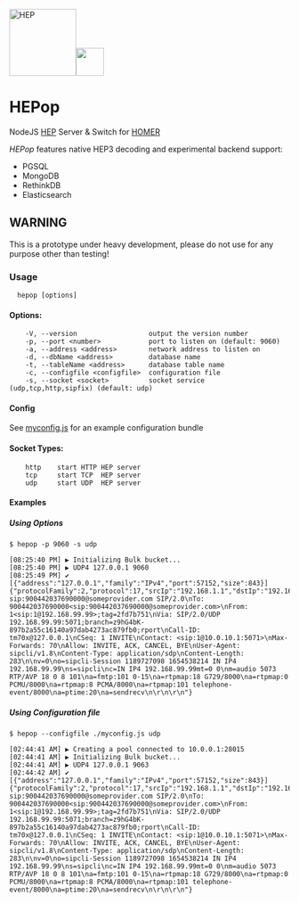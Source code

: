 <img src="http://i.imgur.com/RSUlFRa.gif" width="120" alt="HEP"><img src="https://d30y9cdsu7xlg0.cloudfront.net/png/30712-200.png" width=50>

# HEPop
NodeJS [HEP](https://hep.sipcapture.org) Server & Switch for [HOMER](https://github.com/sipcapture/homer) 

*HEPop* features native HEP3 decoding and experimental backend support:
  * PGSQL
  * MongoDB
  * RethinkDB
  * Elasticsearch

## WARNING
This is a prototype under heavy development, please do not use for any purpose other than testing!

### Usage
```
  hepop [options]
```

#### Options:
```
    -V, --version                  output the version number
    -p, --port <number>            port to listen on (default: 9060)
    -a, --address <address>        network address to listen on
    -d, --dbName <address>         database name
    -t, --tableName <address>      database table name
    -c, --configfile <configfile>  configuration file
    -s, --socket <socket>          socket service (udp,tcp,http,sipfix) (default: udp)
```
#### Config
See [myconfig.js](https://github.com/sipcapture/HEPop/blob/master/myconfig.js) for an example configuration bundle

#### Socket Types:
```
    http    start HTTP HEP server
    tcp     start TCP  HEP server
    udp     start UDP  HEP server
```

#### Examples 
##### Using Options
```
$ hepop -p 9060 -s udp

[08:25:40 PM] ▶️ Initializing Bulk bucket...
[08:25:40 PM] ▶️ UDP4 127.0.0.1 9060
[08:25:49 PM] ✔ [{"address":"127.0.0.1","family":"IPv4","port":57152,"size":843}] {"protocolFamily":2,"protocol":17,"srcIp":"192.168.1.1","dstIp":"192.168.1.2","srcPort":5060,"dstPort":5060,"timeSeconds":1517772349,"timeUseconds":814,"payloadType":1,"captureId":2001,"capturePass":"myHep","payload":"INVITE sip:900442037690000@someprovider.com SIP/2.0\nTo: 900442037690000<sip:900442037690000@someprovider.com>\nFrom: 1<sip:1@192.168.99.99>;tag=2fd7b751\nVia: SIP/2.0/UDP 192.168.99.99:5071;branch=z9hG4bK-897b2a55c16140a97dab4273ac879fb0;rport\nCall-ID: tm70x@127.0.0.1\nCSeq: 1 INVITE\nContact: <sip:1@10.0.10.1:5071>\nMax-Forwards: 70\nAllow: INVITE, ACK, CANCEL, BYE\nUser-Agent: sipcli/v1.8\nContent-Type: application/sdp\nContent-Length: 283\n\nv=0\no=sipcli-Session 1189727098 1654538214 IN IP4 192.168.99.99\ns=sipcli\nc=IN IP4 192.168.99.99mt=0 0\nm=audio 5073 RTP/AVP 18 0 8 101\na=fmtp:101 0-15\na=rtpmap:18 G729/8000\na=rtpmap:0 PCMU/8000\na=rtpmap:8 PCMA/8000\na=rtpmap:101 telephone-event/8000\na=ptime:20\na=sendrecv\n\r\n\r\n"}
```
##### Using Configuration file
```
$ hepop --configfile ./myconfig.js udp

[02:44:41 AM] ▶️ Creating a pool connected to 10.0.0.1:28015
[02:44:41 AM] ▶️ Initializing Bulk bucket...
[02:44:41 AM] ▶️ UDP4 127.0.0.1 9063
[02:44:42 AM] ✔ [{"address":"127.0.0.1","family":"IPv4","port":57152,"size":843}] {"protocolFamily":2,"protocol":17,"srcIp":"192.168.1.1","dstIp":"192.168.1.2","srcPort":5060,"dstPort":5060,"timeSeconds":1517772349,"timeUseconds":814,"payloadType":1,"captureId":2001,"capturePass":"myHep","payload":"INVITE sip:900442037690000@someprovider.com SIP/2.0\nTo: 900442037690000<sip:900442037690000@someprovider.com>\nFrom: 1<sip:1@192.168.99.99>;tag=2fd7b751\nVia: SIP/2.0/UDP 192.168.99.99:5071;branch=z9hG4bK-897b2a55c16140a97dab4273ac879fb0;rport\nCall-ID: tm70x@127.0.0.1\nCSeq: 1 INVITE\nContact: <sip:1@10.0.10.1:5071>\nMax-Forwards: 70\nAllow: INVITE, ACK, CANCEL, BYE\nUser-Agent: sipcli/v1.8\nContent-Type: application/sdp\nContent-Length: 283\n\nv=0\no=sipcli-Session 1189727098 1654538214 IN IP4 192.168.99.99\ns=sipcli\nc=IN IP4 192.168.99.99mt=0 0\nm=audio 5073 RTP/AVP 18 0 8 101\na=fmtp:101 0-15\na=rtpmap:18 G729/8000\na=rtpmap:0 PCMU/8000\na=rtpmap:8 PCMA/8000\na=rtpmap:101 telephone-event/8000\na=ptime:20\na=sendrecv\n\r\n\r\n"}
```

